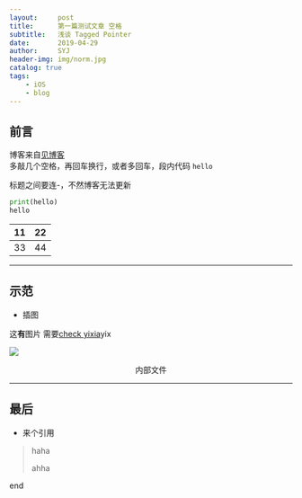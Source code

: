 ```yaml
---
layout:     post
title:      第一篇测试文章 空格
subtitle:   浅谈 Tagged Pointer
date:       2019-04-29
author:     SYJ
header-img: img/norm.jpg
catalog: true
tags:
    - iOS
    - blog
---
```


## 前言
<a id = 'start'> <a>

博客来自[见博客](https://www.jianshu.com/p/e68fba58f75c)    
多敲几个空格，再回车换行，或者多回车，段内代码 `hello`

标题之间要连-，不然博客无法更新

```python
print(hello)
hello
```

|11|22|
|:--|:--|
|33|44|

-----------

## 示范
- 插图   

这**有**图片  需要[check yixia](#start)yix




![](https://ss0.bdstatic.com/70cFvHSh_Q1YnxGkpoWK1HF6hhy/it/u=1482149508,1716776124&fm=200&gp=0.jpg)  


<center>内部文件</center>

---

## 最后

- 来个引用
>haha
>
>ahha

end
